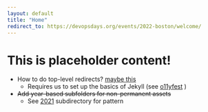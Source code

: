 ```yaml
---
layout: default
title: "Home"
redirect_to: https://devopsdays.org/events/2022-boston/welcome/
---
```

# This is placeholder content!

* How to do top-level redirects? [maybe this](https://github.com/jekyll/jekyll-redirect-from)
  * Requires us to set up the basics of Jekyll (see [o11yfest](https://github.com/o11yfest/o11yfest.org) )
* ~~Add year-based subfolders for non-permanent assets~~
  * See [2021](/2021) subdirectory for pattern
